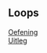## Loops
[Oefening](./index.php)  
[Uitleg](https://github.com/becodeorg/GNK-Holberton-1.9/blob/master/3-De-berg/05-PHP/5-php-loops.md)